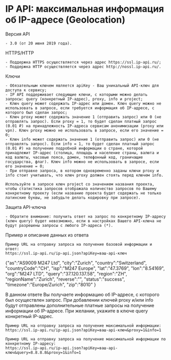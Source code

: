# IP API: максимальная информация об IP-адресе (Geolocation)

Версия API

    - 3.0 (от 20 июня 2019 года).

HTTPS/HTTP

    - Поддержка HTTPS осуществляется через адрес https://ssl.ip-api.ru/;
    - Поддержка HTTP осуществляется через адрес http://nossl.ip-api.ru/.

Ключи

    - Обязательным ключем является apiKey - Ваш уникальный API-ключ для доступа к сервису;
    - IP API поддерживает следующие ключи, с которыми можно делать запросы: query (конкретный IP-адрес), proxy, info и project;
    - Ключ query может содержать IP-адрес или домен. Ключ query можно не использовать в запросе, если требуется информация об IP-адресе, с которого был сделан запрос;
    - Ключ proxy может содержать значение 1 (отправить запрос) или 0 (не отправлять запрос). Если proxy = 1, то будет сделан платный запрос (0.01 ₽) на принадлежность IP-адреса сервисам анонимизации (proxy или vpn). Ключ proxy можно не использовать в запросе, если его значение = 0;
    - Ключ info может содержать значение 1 (отправить запрос) или 0 (не отправлять запрос). Если info = 1, то будет сделан платный запрос (0.01 ₽) на получение подробной информации о стране, которой принадлежит IP-адрес (столица, площадь и население страны, валюта и код валюты, часовые пояса, домен, телефонный код, граничащие государства, флаг). Ключ info можно не использовать в запросе, если его значение = 0;
    - При отправке запроса, в котором одновременно заданы ключи proxy и info стоит учитывать, что ключ proxy должен стоять перед ключем info.

    Используйте в запросе ключ project со значением названия проекта, чтобы статистика запросов отображала количество запросов по Вашему конкретному проекту (если название проекта будет содержать не только латинские буквы, не забудьте делать кодировку при запросе).

Защита API-ключа

    - Обратите внимание: получить ответ на запрос по конкретному IP-адресу (ключ query) будет невозможно, если в настройках Вашего API-ключа не будут разрешены запросы с любого IP-адреса (*).

Пример и описание данных из ответа

    Пример URL на отправку запроса на получение базовой информации и ответ:
    https://ssl.ip-api.ru/ip-api.json?apiKey=ваш-api-ключ

{"as":"AS9009 M247 Ltd",
"city":"Zurich",
"country":"Switzerland",
"countryCode":"CH",
"isp":"M247 Europe",
"lat":"47.3769",
"lon":"8.54169",
"org":"M247 LTD",
"query":"37.120.137.58",
"region":"ZH",
"regionName":"Zurich",
"reverse":"",
"status":"success",
"timezone":"Europe/Zurich",
"zip":"8010"
}

В данном ответе Вы получаете информацию об IP-адресе, с которого был осуществлен запрос.
При добавлении ключей proxy и/или info будут отправлены дополнительные платные запросы на получение информации об IP-адресе. При желании, укажите в ключе query конкретный IP-адрес.

    Пример URL на отправку запроса на получение максимальной информации:
    https://ssl.ip-api.ru/ip-api.json?apiKey=ваш-api-ключ&proxy=1&info=1

    Пример URL на отправку запроса на получение максимальной информации по конкретному IP-адресу:
    https://ssl.ip-api.ru/ip-api.json?apiKey=ваш-api-ключ&query=8.8.8.8&proxy=1&info=1

